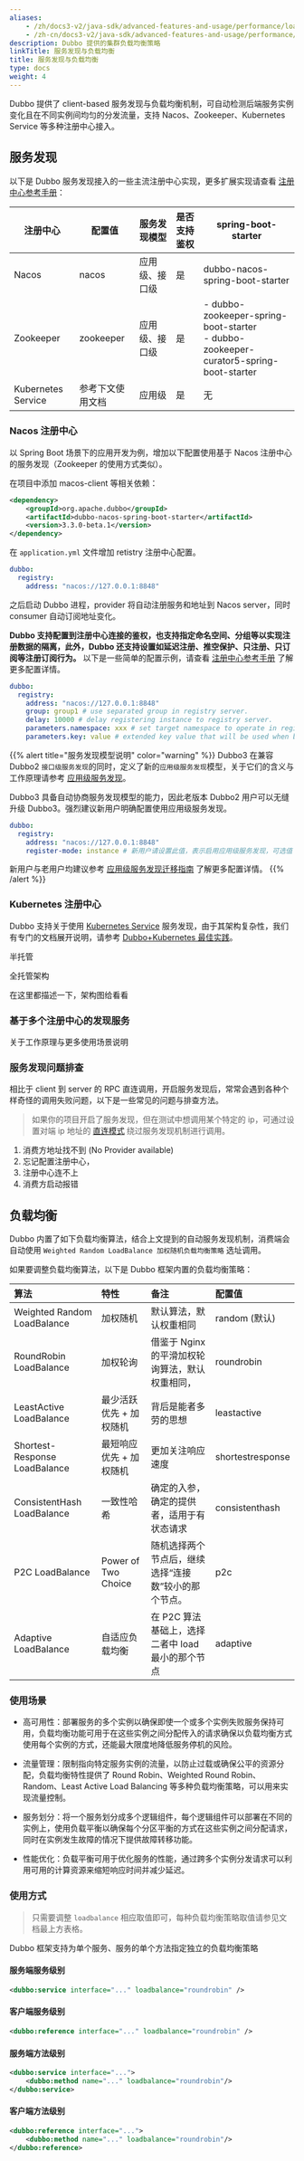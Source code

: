 ```yaml
---
aliases:
    - /zh/docs3-v2/java-sdk/advanced-features-and-usage/performance/loadbalance/
    - /zh-cn/docs3-v2/java-sdk/advanced-features-and-usage/performance/loadbalance/
description: Dubbo 提供的集群负载均衡策略
linkTitle: 服务发现与负载均衡
title: 服务发现与负载均衡
type: docs
weight: 4
---
```

Dubbo 提供了 client-based 服务发现与负载均衡机制，可自动检测后端服务实例变化且在不同实例间均匀的分发流量，支持 Nacos、Zookeeper、Kubernetes Service 等多种注册中心接入。

## 服务发现
以下是 Dubbo 服务发现接入的一些主流注册中心实现，更多扩展实现请查看 [注册中心参考手册]()：

| 注册中心 | 配置值 | 服务发现模型 | 是否支持鉴权 | spring-boot-starter |
| --- | --- | --- | --- | --- |
| Nacos | nacos | 应用级、接口级 | 是 | dubbo-nacos-spring-boot-starter |
| Zookeeper | zookeeper | 应用级、接口级 | 是 | - dubbo-zookeeper-spring-boot-starter <br/> - dubbo-zookeeper-curator5-spring-boot-starter |
| Kubernetes Service | 参考下文使用文档 | 应用级 | 是 | 无 |

### Nacos 注册中心
以 Spring Boot 场景下的应用开发为例，增加以下配置使用基于 Nacos 注册中心的服务发现（Zookeeper 的使用方式类似）。

在项目中添加 macos-client 等相关依赖：

```xml
<dependency>
    <groupId>org.apache.dubbo</groupId>
    <artifactId>dubbo-nacos-spring-boot-starter</artifactId>
    <version>3.3.0-beta.1</version>
</dependency>
```

在 `application.yml` 文件增加 retistry 注册中心配置。

```yml
dubbo:
  registry:
    address: "nacos://127.0.0.1:8848"
```

之后启动 Dubbo 进程，provider 将自动注册服务和地址到 Nacos server，同时 consumer 自动订阅地址变化。

**Dubbo 支持配置到注册中心连接的鉴权，也支持指定命名空间、分组等以实现注册数据的隔离，此外，Dubbo 还支持设置如延迟注册、推空保护、只注册、只订阅等注册订阅行为。** 以下是一些简单的配置示例，请查看 [注册中心参考手册]() 了解更多配置详情。

```yml
dubbo:
  registry:
    address: "nacos://127.0.0.1:8848"
    group: group1 # use separated group in registry server.
    delay: 10000 # delay registering instance to registry server.
    parameters.namespace: xxx # set target namespace to operate in registry server.
    parameters.key: value # extended key value that will be used when building connection with registry.
```

{{% alert title="服务发现模型说明" color="warning" %}}
Dubbo3 在兼容 Dubbo2 `接口级服务发现`的同时，定义了新的`应用级服务发现`模型，关于它们的含义与工作原理请参考 [应用级服务发现]()。

Dubbo3 具备自动协商服务发现模型的能力，因此老版本 Dubbo2 用户可以无缝升级 Dubbo3。强烈建议新用户明确配置使用应用级服务发现。
```yml
dubbo:
  registry:
    address: "nacos://127.0.0.1:8848"
    register-mode: instance # 新用户请设置此值，表示启用应用级服务发现，可选值 interface、instance、all
```
新用户与老用户均建议参考 [应用级服务发现迁移指南]() 了解更多配置详情。
{{% /alert %}}

### Kubernetes 注册中心
Dubbo 支持关于使用 <a target="_blank" href="">Kubernetes Service</a> 服务发现，由于其架构复杂性，我们有专门的文档展开说明，请参考 [Dubbo+Kubernetes 最佳实践]()。

半托管

全托管架构

在这里都描述一下，架构图给看看

### 基于多个注册中心的发现服务


关于工作原理与更多使用场景说明

### 服务发现问题排查
相比于 client 到 server 的 RPC 直连调用，开启服务发现后，常常会遇到各种个样奇怪的调用失败问题，以下是一些常见的问题与排查方法。

> 如果你的项目开启了服务发现，但在测试中想调用某个特定的 ip，可通过设置对端 ip 地址的 [直连模式]() 绕过服务发现机制进行调用。

1. 消费方地址找不到 (No Provider available)
2. 忘记配置注册中心，
3. 注册中心连不上
4. 消费方启动报错


## 负载均衡
Dubbo 内置了如下负载均衡算法，结合上文提到的自动服务发现机制，消费端会自动使用 `Weighted Random LoadBalance 加权随机负载均衡策略` 选址调用。

如果要调整负载均衡算法，以下是 Dubbo 框架内置的负载均衡策略：

| 算法                        | 特性                    | 备注                                            | 配置值                                             |
| :-------------------------- | :---------------------- | :---------------------------------------------- | :---------------------------------------------- |
| Weighted Random LoadBalance           | 加权随机                | 默认算法，默认权重相同              | random (默认) |
| RoundRobin LoadBalance       | 加权轮询                | 借鉴于 Nginx 的平滑加权轮询算法，默认权重相同， | roundrobin |
| LeastActive LoadBalance      | 最少活跃优先 + 加权随机 | 背后是能者多劳的思想                           | leastactive |
| Shortest-Response LoadBalance | 最短响应优先 + 加权随机 | 更加关注响应速度                             | shortestresponse |
| ConsistentHash LoadBalance   | 一致性哈希             | 确定的入参，确定的提供者，适用于有状态请求        | consistenthash |
| P2C LoadBalance   | Power of Two Choice    | 随机选择两个节点后，继续选择“连接数”较小的那个节点。         | p2c |
| Adaptive LoadBalance   | 自适应负载均衡       | 在 P2C 算法基础上，选择二者中 load 最小的那个节点         | adaptive |

### 使用场景
- 高可用性：部署服务的多个实例以确保即使一个或多个实例失败服务保持可用，负载均衡功能可用于在这些实例之间分配传入的请求确保以负载均衡方式使用每个实例的方式，还能最大限度地降低服务停机的风险。

- 流量管理：限制指向特定服务实例的流量，以防止过载或确保公平的资源分配，负载均衡特性提供了 Round Robin、Weighted Round Robin、Random、Least Active Load Balancing 等多种负载均衡策略，可以用来实现流量控制。

- 服务划分：将一个服务划分成多个逻辑组件，每个逻辑组件可以部署在不同的实例上，使用负载平衡以确保每个分区平衡的方式在这些实例之间分配请求，同时在实例发生故障的情况下提供故障转移功能。

- 性能优化：负载平衡可用于优化服务的性能，通过跨多个实例分发请求可以利用可用的计算资源来缩短响应时间并减少延迟。
 
### 使用方式

> 只需要调整 `loadbalance` 相应取值即可，每种负载均衡策略取值请参见文档最上方表格。

Dubbo 框架支持为单个服务、服务的单个方法指定独立的负载均衡策略
#### 服务端服务级别

```xml
<dubbo:service interface="..." loadbalance="roundrobin" />
```

#### 客户端服务级别

```xml
<dubbo:reference interface="..." loadbalance="roundrobin" />
```

#### 服务端方法级别

```xml
<dubbo:service interface="...">
    <dubbo:method name="..." loadbalance="roundrobin"/>
</dubbo:service>
```

#### 客户端方法级别

```xml
<dubbo:reference interface="...">
    <dubbo:method name="..." loadbalance="roundrobin"/>
</dubbo:reference>
```